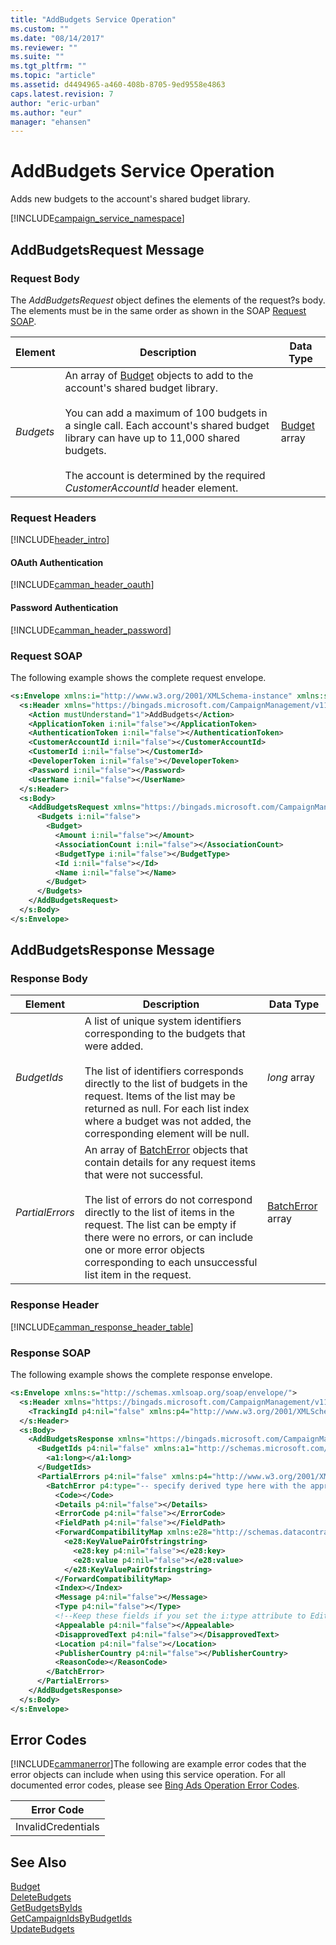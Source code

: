 ```yaml
---
title: "AddBudgets Service Operation"
ms.custom: ""
ms.date: "08/14/2017"
ms.reviewer: ""
ms.suite: ""
ms.tgt_pltfrm: ""
ms.topic: "article"
ms.assetid: d4494965-a460-408b-8705-9ed9558e4863
caps.latest.revision: 7
author: "eric-urban"
ms.author: "eur"
manager: "ehansen"
---
```

# AddBudgets Service Operation
Adds new budgets to the account's shared budget library.

[!INCLUDE[campaign_service_namespace](../campaign-api/includes/campaign-service-namespace.md)]

## <a name="request"></a>AddBudgetsRequest Message

### Request Body
The *AddBudgetsRequest* object defines the elements of the request?s body. The elements must be in the same order as shown in the SOAP [Request SOAP](#request_soap).

|Element|Description|Data Type|
|-----------|---------------|-------------|
|*Budgets*|An array of [Budget](../campaign-api/budget-data-object.md) objects to add to the account's shared budget library.<br /><br />You can add a maximum of 100 budgets in a single call. Each account's shared budget library can have up to 11,000 shared budgets.<br/><br/>The account is determined by the required *CustomerAccountId* header element.|[Budget](../campaign-api/budget-data-object.md) array|

### Request Headers
[!INCLUDE[header_intro](../campaign-api/includes/header-intro.md)]
#### OAuth Authentication
[!INCLUDE[camman_header_oauth](../campaign-api/includes/camman-header-oauth.md)]
#### Password Authentication
[!INCLUDE[camman_header_password](../campaign-api/includes/camman-header-password.md)]
### <a name="request_soap"></a>Request SOAP
The following example shows the complete request envelope.

```xml
<s:Envelope xmlns:i="http://www.w3.org/2001/XMLSchema-instance" xmlns:s="http://schemas.xmlsoap.org/soap/envelope/">
  <s:Header xmlns="https://bingads.microsoft.com/CampaignManagement/v11">
    <Action mustUnderstand="1">AddBudgets</Action>
    <ApplicationToken i:nil="false"></ApplicationToken>
    <AuthenticationToken i:nil="false"></AuthenticationToken>
    <CustomerAccountId i:nil="false"></CustomerAccountId>
    <CustomerId i:nil="false"></CustomerId>
    <DeveloperToken i:nil="false"></DeveloperToken>
    <Password i:nil="false"></Password>
    <UserName i:nil="false"></UserName>
  </s:Header>
  <s:Body>
    <AddBudgetsRequest xmlns="https://bingads.microsoft.com/CampaignManagement/v11">
      <Budgets i:nil="false">
        <Budget>
          <Amount i:nil="false"></Amount>
          <AssociationCount i:nil="false"></AssociationCount>
          <BudgetType i:nil="false"></BudgetType>
          <Id i:nil="false"></Id>
          <Name i:nil="false"></Name>
        </Budget>
      </Budgets>
    </AddBudgetsRequest>
  </s:Body>
</s:Envelope>
```

## <a name="response"></a>AddBudgetsResponse Message

### <a name="Body_Elements"></a>Response Body

|Element|Description|Data Type|
|-----------|---------------|-------------|
|*BudgetIds*|A list of unique system identifiers corresponding to the budgets that were added.<br /><br />The list of identifiers corresponds directly to the list of budgets in the request. Items of the list may be returned as null. For each list index where a budget was not added, the corresponding element will be null.|*long* array|
|*PartialErrors*|An array of [BatchError](../campaign-api/batcherror-data-object.md) objects that contain details for any request items that were not successful.<br /><br />The list of errors do not correspond directly to the list of items in the request. The list can be empty if there were no errors, or can include one or more error objects corresponding to each unsuccessful list item in the request.|[BatchError](../campaign-api/batcherror-data-object.md) array|

### <a name="Header_Elements"></a>Response Header
[!INCLUDE[camman_response_header_table](../campaign-api/includes/camman-response-header-table.md)]
### Response SOAP
The following example shows the complete response envelope.

```xml
<s:Envelope xmlns:s="http://schemas.xmlsoap.org/soap/envelope/">
  <s:Header xmlns="https://bingads.microsoft.com/CampaignManagement/v11">
    <TrackingId p4:nil="false" xmlns:p4="http://www.w3.org/2001/XMLSchema-instance"></TrackingId>
  </s:Header>
  <s:Body>
    <AddBudgetsResponse xmlns="https://bingads.microsoft.com/CampaignManagement/v11">
      <BudgetIds p4:nil="false" xmlns:a1="http://schemas.microsoft.com/2003/10/Serialization/Arrays" xmlns:p4="http://www.w3.org/2001/XMLSchema-instance">
        <a1:long></a1:long>
      </BudgetIds>
      <PartialErrors p4:nil="false" xmlns:p4="http://www.w3.org/2001/XMLSchema-instance">
        <BatchError p4:type="-- specify derived type here with the appropriate prefix --">
          <Code></Code>
          <Details p4:nil="false"></Details>
          <ErrorCode p4:nil="false"></ErrorCode>
          <FieldPath p4:nil="false"></FieldPath>
          <ForwardCompatibilityMap xmlns:e28="http://schemas.datacontract.org/2004/07/System.Collections.Generic" p4:nil="false">
            <e28:KeyValuePairOfstringstring>
              <e28:key p4:nil="false"></e28:key>
              <e28:value p4:nil="false"></e28:value>
            </e28:KeyValuePairOfstringstring>
          </ForwardCompatibilityMap>
          <Index></Index>
          <Message p4:nil="false"></Message>
          <Type p4:nil="false"></Type>
          <!--Keep these fields if you set the i:type attribute to EditorialError-->
          <Appealable p4:nil="false"></Appealable>
          <DisapprovedText p4:nil="false"></DisapprovedText>
          <Location p4:nil="false"></Location>
          <PublisherCountry p4:nil="false"></PublisherCountry>
          <ReasonCode></ReasonCode>
        </BatchError>
      </PartialErrors>
    </AddBudgetsResponse>
  </s:Body>
</s:Envelope>
```

## <a name="errors"></a>Error Codes
[!INCLUDE[cammanerror](../campaign-api/includes/cammanerror.md)]The following are example  error codes that the error objects can include when using this service operation. For all documented error codes, please see [Bing Ads Operation Error Codes](http://go.microsoft.com/fwlink/?LinkId=511884).

|Error Code|
|--------------|
|InvalidCredentials|

## See Also
[Budget](../campaign-api/budget-data-object.md)  
[DeleteBudgets](../campaign-api/deletebudgets-service-operation.md)  
[GetBudgetsByIds](../campaign-api/getbudgetsbyids-service-operation.md)  
[GetCampaignIdsByBudgetIds](../campaign-api/getcampaignidsbybudgetids-service-operation.md)  
[UpdateBudgets](../campaign-api/updatebudgets-service-operation.md)  


